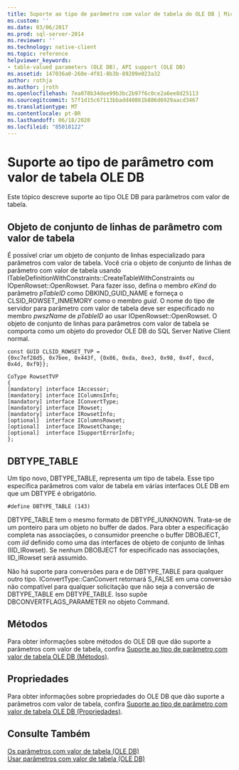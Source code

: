 ```yaml
---
title: Suporte ao tipo de parâmetro com valor de tabela do OLE DB | Microsoft Docs
ms.custom: ''
ms.date: 03/06/2017
ms.prod: sql-server-2014
ms.reviewer: ''
ms.technology: native-client
ms.topic: reference
helpviewer_keywords:
- table-valued parameters (OLE DB), API support (OLE DB)
ms.assetid: 147036a0-260e-4f81-8b3b-89209e023a32
author: rothja
ms.author: jroth
ms.openlocfilehash: 7ea078b34dee99b3bc2b97f6c0ce2a6ee8d25113
ms.sourcegitcommit: 57f1d15c67113bbadd40861b886d6929aacd3467
ms.translationtype: MT
ms.contentlocale: pt-BR
ms.lasthandoff: 06/18/2020
ms.locfileid: "85018122"
---
```

# <a name="ole-db-table-valued-parameter-type-support"></a>Suporte ao tipo de parâmetro com valor de tabela OLE DB
  Este tópico descreve suporte ao tipo OLE DB para parâmetros com valor de tabela.  
  
## <a name="table-valued-parameter-rowset-object"></a>Objeto de conjunto de linhas de parâmetro com valor de tabela  
 É possível criar um objeto de conjunto de linhas especializado para parâmetros com valor de tabela. Você cria o objeto de conjunto de linhas de parâmetro com valor de tabela usando ITableDefinitionWithConstraints::CreateTableWithConstraints ou IOpenRowset::OpenRowset. Para fazer isso, defina o membro *eKind* do parâmetro *pTableID* como DBKIND_GUID_NAME e forneça o CLSID_ROWSET_INMEMORY como o membro *guid*. O nome do tipo de servidor para parâmetro com valor de tabela deve ser especificado no membro *pwszName* de *pTableID* ao usar IOpenRowset::OpenRowset. O objeto de conjunto de linhas para parâmetros com valor de tabela se comporta como um objeto do provedor OLE DB do SQL Server Native Client normal.  
  
```  
const GUID CLSID_ROWSET_TVP =   
{0xc7ef28d5, 0x7bee, 0x443f, {0x86, 0xda, 0xe3, 0x98, 0x4f, 0xcd, 0x4d, 0xf9}};  
  
CoType RowsetTVP  
{  
[mandatory] interface IAccessor;  
[mandatory] interface IColumnsInfo;  
[mandatory] interface IConvertType;  
[mandatory] interface IRowset;  
[mandatory] interface IRowsetInfo;  
[optional]  interface IColumnsRowset;  
[optional]  interface IRowsetChange;  
[optional]  interface ISupportErrorInfo;  
};  
```  
  
## <a name="dbtype_table"></a>DBTYPE_TABLE  
 Um tipo novo, DBTYPE_TABLE, representa um tipo de tabela. Esse tipo especifica parâmetros com valor de tabela em várias interfaces OLE DB em que um DBTYPE é obrigatório.  
  
```  
#define DBTYPE_TABLE (143)  
```  
  
 DBTYPE_TABLE tem o mesmo formato de DBTYPE_IUNKNOWN. Trata-se de um ponteiro para um objeto no buffer de dados. Para obter a especificação completa nas associações, o consumidor preenche o buffer DBOBJECT, com *iid* definido como uma das interfaces de objeto de conjunto de linhas (IID_IRowset). Se nenhum DBOBJECT for especificado nas associações, IID_IRowset será assumido.  
  
 Não há suporte para conversões para e de DBTYPE_TABLE para qualquer outro tipo. IConvertType::CanConvert retornará S_FALSE em uma conversão não compatível para qualquer solicitação que não seja a conversão de DBTYPE_TABLE em DBTYPE_TABLE. Isso supõe DBCONVERTFLAGS_PARAMETER no objeto Command.  
  
## <a name="methods"></a>Métodos  
 Para obter informações sobre métodos do OLE DB que dão suporte a parâmetros com valor de tabela, confira [Suporte ao tipo de parâmetro com valor de tabela OLE DB &#40;Métodos&#41;](ole-db-table-valued-parameter-type-support-methods.md).  
  
## <a name="properties"></a>Propriedades  
 Para obter informações sobre propriedades do OLE DB que dão suporte a parâmetros com valor de tabela, confira [Suporte ao tipo de parâmetro com valor de tabela OLE DB &#40;Propriedades&#41;](ole-db-table-valued-parameter-type-support-properties.md).  
  
## <a name="see-also"></a>Consulte Também  
 [Os parâmetros com valor de tabela &#40;OLE DB&#41;](table-valued-parameters-ole-db.md)   
 [Usar parâmetros com valor de tabela &#40;OLE DB&#41;](../native-client-ole-db-how-to/use-table-valued-parameters-ole-db.md)  
  
  
